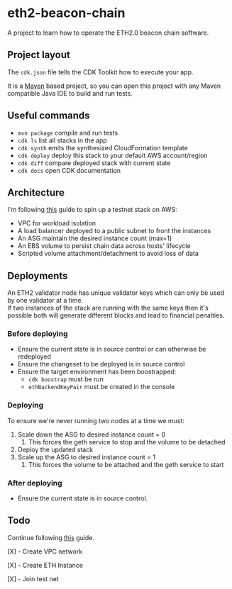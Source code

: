 # eth2-beacon-chain
A project to learn how to operate the ETH2.0 beacon chain software.

## Project layout

The `cdk.json` file tells the CDK Toolkit how to execute your app.

It is a [Maven](https://maven.apache.org/) based project, so you can open this project with any Maven compatible Java IDE to build and run tests.

## Useful commands

 * `mvn package`     compile and run tests
 * `cdk ls`          list all stacks in the app
 * `cdk synth`       emits the synthesized CloudFormation template
 * `cdk deploy`      deploy this stack to your default AWS account/region
 * `cdk diff`        compare deployed stack with current state
 * `cdk docs`        open CDK documentation

## Architecture
I'm following [this]() guide to spin up a testnet stack on AWS:
- VPC for workload isolation
- A load balancer deployed to a public subnet to front the instances
- An ASG maintain the desired instance count (max=1)
- An EBS volume to persist chain data across hosts' lifecycle
- Scripted volume attachment/detachment to avoid loss of data

## Deployments
An ETH2 validator node has unique validator keys which can only be used by one validator at a time.  
If two instances of the stack are running with the same keys then it's possible both will generate different blocks and lead to financial penalties.

### Before deploying
- Ensure the current state is in source control or can otherwise be redeployed
- Ensure the changeset to be deployed is in source control
- Ensure the target environment has been boostrapped:
    - `cdk boostrap` must be run
    - `ethBackendKeyPair` must be created in the console
    
### Deploying
To ensure we're never running two nodes at a time we must:
1. Scale down the ASG to desired instance count = 0
    1. This forces the geth service to stop and the volume to be detached
2. Deploy the updated stack
3. Scale up the ASG to desired instance count = 1
    1. This forces the volume to be attached and the geth service to start

### After deploying
- Ensure the current state is in source control.

## Todo

Continue following [this](https://someresat.medium.com/guide-to-staking-on-ethereum-2-0-ubuntu-pyrmont-lighthouse-a634d3b87393) guide.

[X] - Create VPC network

[X] - Create ETH Instance

[X] - Join test net